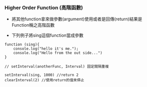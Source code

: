 ### Higher Order Function (高階函數)
  * 將其他function拿來做參數(argument)使用或者是回傳(return)結果是Function稱之高階函數

  * 下列例子將sing這個function當成參數
 ```
 function (sing){
     console.log("hello it's me.");
     console.log("Hello from the out side...")
 }
 
 // setInterval(anotherFunc, Interval) 固定間隔重複

setInterval(sing, 1000) //return 2
clearInterval(2) //使用return的值來停止
```
